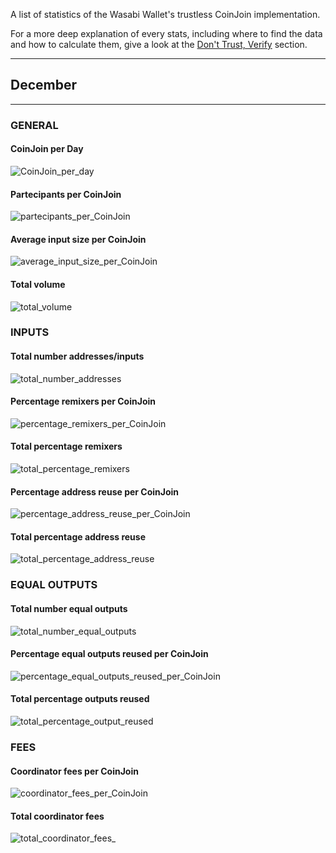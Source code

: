 A list of statistics of the Wasabi Wallet's trustless CoinJoin implementation.

For a more deep explanation of every stats, including where to find the data and how to calculate them, give a look at the [Don't Trust, Verify](https://github.com/PulpCattel/Wasabi_Observatory/blob/master/Dont_Trust_Verify.md) section. 

---

## December

---

### GENERAL

#### CoinJoin per Day
![CoinJoin_per_day](CoinJoin_per_day.png)

#### Partecipants per CoinJoin
![partecipants_per_CoinJoin](partecipants_per_CoinJoin.png)

#### Average input size per CoinJoin
![average_input_size_per_CoinJoin](average_input_size_per_CoinJoin.png)

#### Total volume
![total_volume](total_volume.png)

### INPUTS

#### Total number addresses/inputs

![total_number_addresses](total_number_addresses.png)

#### Percentage remixers per CoinJoin
![percentage_remixers_per_CoinJoin](percentage_remixers_per_CoinJoin.png)

#### Total percentage remixers
![total_percentage_remixers](total_percentage_remixers.png)

#### Percentage address reuse per CoinJoin
![percentage_address_reuse_per_CoinJoin](percentage_address_reuse_per_CoinJoin.png)

#### Total percentage address reuse
![total_percentage_address_reuse](total_percentage_address_reuse.png)

### EQUAL OUTPUTS

#### Total number equal outputs
![total_number_equal_outputs](total_number_equal_outputs_reused.png)

#### Percentage equal outputs reused per CoinJoin
![percentage_equal_outputs_reused_per_CoinJoin](percentage_equal_outputs_reused_per_CoinJoin.png)

#### Total percentage outputs reused
![total_percentage_output_reused](total_percentage_outputs_reuse.png)

### FEES

#### Coordinator fees per CoinJoin
![coordinator_fees_per_CoinJoin](coordinator_fees_per_CoinJoin.png)

#### Total coordinator fees
![total_coordinator_fees_](total_coordinator_fees.png)
